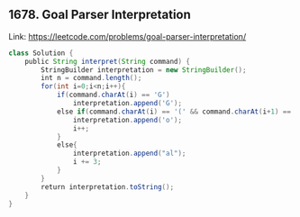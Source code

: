 ## 1678. Goal Parser Interpretation
Link: https://leetcode.com/problems/goal-parser-interpretation/

```java
class Solution {
    public String interpret(String command) {
        StringBuilder interpretation = new StringBuilder();
        int n = command.length();
        for(int i=0;i<n;i++){
            if(command.charAt(i) == 'G')
                interpretation.append('G');
            else if(command.charAt(i) == '(' && command.charAt(i+1) == ')'){
                interpretation.append('o');
                i++;
            }
            else{
                interpretation.append("al");
                i += 3;
            }
        }
        return interpretation.toString();
    }
}
```
